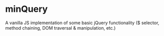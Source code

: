 # minQuery
A vanilla JS implementation of some basic jQuery functionality ($ selector, method chaining, DOM traversal &amp; manipulation, etc.)
